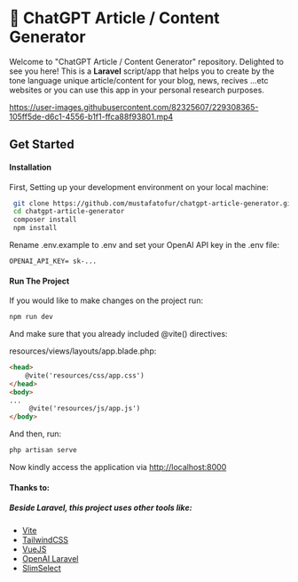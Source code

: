 
#   🧠  ChatGPT Article / Content Generator

Welcome to "ChatGPT Article / Content Generator" repository. Delighted to see you here! 
This is a **Laravel** script/app that helps you to create by the tone language unique article/content for your blog, news, recives ...etc websites or you can use this app in your personal research purposes. 



https://user-images.githubusercontent.com/82325607/229308365-105ff5de-d6c1-4556-b1f1-ffca88f93801.mp4



## Get Started

#### Installation 

First, Setting up your development environment on your local machine:

```bash
 git clone https://github.com/mustafatofur/chatgpt-article-generator.git
 cd chatgpt-article-generator
 composer install
 npm install
```
Rename .env.example to .env and set your OpenAI API key in the .env file:

```
OPENAI_API_KEY= sk-...
```

#### Run The Project

If you would like to make changes on the project run:

```bash
npm run dev  
```

And make sure that you already included @vite() directives:

resources/views/layouts/app.blade.php:

``` html
<head>
 	@vite('resources/css/app.css')
</head>
<body>
...
	 @vite('resources/js/app.js')
</body>
```
And then, run:

```bash
php artisan serve
```

Now kindly access the application via [http://localhost:8000](http://localhost:8000)



#### Thanks to:

##### Beside Laravel, this project uses other tools like:

- [Vite](https://github.com/vitejs/vite)
- [TailwindCSS](https://github.com/tailwindlabs/tailwindcss)
- [VueJS](https://github.com/vuejs)
- [OpenAI Laravel](https://github.com/openai-php/laravel)
- [SlimSelect](https://github.com/brianvoe/slim-select)

